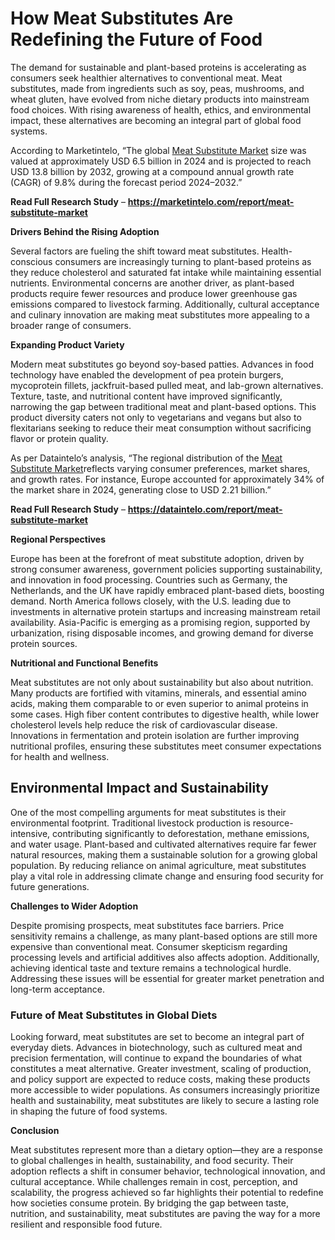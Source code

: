 # How Meat Substitutes Are Redefining the Future of Food

The demand for sustainable and plant-based proteins is accelerating as consumers seek healthier alternatives to conventional meat. Meat substitutes, made from ingredients such as soy, peas, mushrooms, and wheat gluten, have evolved from niche dietary products into mainstream food choices. With rising awareness of health, ethics, and environmental impact, these alternatives are becoming an integral part of global food systems.

According to Marketintelo, “The global [Meat Substitute Market](https://marketintelo.com/report/meat-substitute-market) size was valued at approximately USD 6.5 billion in 2024 and is projected to reach USD 13.8 billion by 2032, growing at a compound annual growth rate (CAGR) of 9.8% during the forecast period 2024–2032.”

**Read Full Research Study** – **https://marketintelo.com/report/meat-substitute-market**

**Drivers Behind the Rising Adoption**

Several factors are fueling the shift toward meat substitutes. Health-conscious consumers are increasingly turning to plant-based proteins as they reduce cholesterol and saturated fat intake while maintaining essential nutrients. Environmental concerns are another driver, as plant-based products require fewer resources and produce lower greenhouse gas emissions compared to livestock farming. Additionally, cultural acceptance and culinary innovation are making meat substitutes more appealing to a broader range of consumers.

**Expanding Product Variety**

Modern meat substitutes go beyond soy-based patties. Advances in food technology have enabled the development of pea protein burgers, mycoprotein fillets, jackfruit-based pulled meat, and lab-grown alternatives. Texture, taste, and nutritional content have improved significantly, narrowing the gap between traditional meat and plant-based options. This product diversity caters not only to vegetarians and vegans but also to flexitarians seeking to reduce their meat consumption without sacrificing flavor or protein quality.

As per Dataintelo’s analysis, “The regional distribution of the [Meat Substitute Market](https://dataintelo.com/report/meat-substitute-market)reflects varying consumer preferences, market shares, and growth rates. For instance, Europe accounted for approximately 34% of the market share in 2024, generating close to USD 2.21 billion.”

**Read Full Research Study** – **https://dataintelo.com/report/meat-substitute-market**

**Regional Perspectives**

Europe has been at the forefront of meat substitute adoption, driven by strong consumer awareness, government policies supporting sustainability, and innovation in food processing. Countries such as Germany, the Netherlands, and the UK have rapidly embraced plant-based diets, boosting demand. North America follows closely, with the U.S. leading due to investments in alternative protein startups and increasing mainstream retail availability. Asia-Pacific is emerging as a promising region, supported by urbanization, rising disposable incomes, and growing demand for diverse protein sources.

**Nutritional and Functional Benefits**

Meat substitutes are not only about sustainability but also about nutrition. Many products are fortified with vitamins, minerals, and essential amino acids, making them comparable to or even superior to animal proteins in some cases. High fiber content contributes to digestive health, while lower cholesterol levels help reduce the risk of cardiovascular disease. Innovations in fermentation and protein isolation are further improving nutritional profiles, ensuring these substitutes meet consumer expectations for health and wellness.

## Environmental Impact and Sustainability

One of the most compelling arguments for meat substitutes is their environmental footprint. Traditional livestock production is resource-intensive, contributing significantly to deforestation, methane emissions, and water usage. Plant-based and cultivated alternatives require far fewer natural resources, making them a sustainable solution for a growing global population. By reducing reliance on animal agriculture, meat substitutes play a vital role in addressing climate change and ensuring food security for future generations.

**Challenges to Wider Adoption**

Despite promising prospects, meat substitutes face barriers. Price sensitivity remains a challenge, as many plant-based options are still more expensive than conventional meat. Consumer skepticism regarding processing levels and artificial additives also affects adoption. Additionally, achieving identical taste and texture remains a technological hurdle. Addressing these issues will be essential for greater market penetration and long-term acceptance.

### Future of Meat Substitutes in Global Diets

Looking forward, meat substitutes are set to become an integral part of everyday diets. Advances in biotechnology, such as cultured meat and precision fermentation, will continue to expand the boundaries of what constitutes a meat alternative. Greater investment, scaling of production, and policy support are expected to reduce costs, making these products more accessible to wider populations. As consumers increasingly prioritize health and sustainability, meat substitutes are likely to secure a lasting role in shaping the future of food systems.

**Conclusion**

Meat substitutes represent more than a dietary option—they are a response to global challenges in health, sustainability, and food security. Their adoption reflects a shift in consumer behavior, technological innovation, and cultural acceptance. While challenges remain in cost, perception, and scalability, the progress achieved so far highlights their potential to redefine how societies consume protein. By bridging the gap between taste, nutrition, and sustainability, meat substitutes are paving the way for a more resilient and responsible food future.
